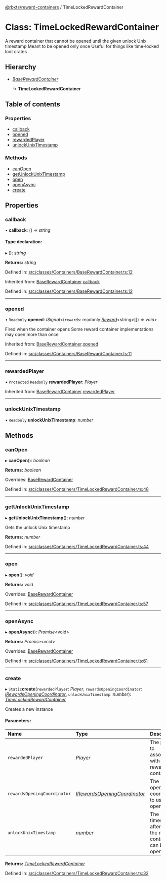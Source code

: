 [@rbxts/reward-containers](../README.md) / TimeLockedRewardContainer

# Class: TimeLockedRewardContainer

A reward container that cannot be opened until the given unlock Unix timestamp
Meant to be opened only once
Useful for things like time-locked loot crates

## Hierarchy

* [*BaseRewardContainer*](baserewardcontainer.md)

  ↳ **TimeLockedRewardContainer**

## Table of contents

### Properties

- [callback](timelockedrewardcontainer.md#callback)
- [opened](timelockedrewardcontainer.md#opened)
- [rewardedPlayer](timelockedrewardcontainer.md#rewardedplayer)
- [unlockUnixTimestamp](timelockedrewardcontainer.md#unlockunixtimestamp)

### Methods

- [canOpen](timelockedrewardcontainer.md#canopen)
- [getUnlockUnixTimestamp](timelockedrewardcontainer.md#getunlockunixtimestamp)
- [open](timelockedrewardcontainer.md#open)
- [openAsync](timelockedrewardcontainer.md#openasync)
- [create](timelockedrewardcontainer.md#create)

## Properties

### callback

• **callback**: () => *string*

#### Type declaration:

▸ (): *string*

**Returns:** *string*

Defined in: [src/classes/Containers/BaseRewardContainer.ts:12](https://github.com/Bytebit-Org/roblox-RewardContainers/blob/7501d5d/src/classes/Containers/BaseRewardContainer.ts#L12)

Inherited from: [BaseRewardContainer](baserewardcontainer.md).[callback](baserewardcontainer.md#callback)

Defined in: [src/classes/Containers/BaseRewardContainer.ts:12](https://github.com/Bytebit-Org/roblox-RewardContainers/blob/7501d5d/src/classes/Containers/BaseRewardContainer.ts#L12)

___

### opened

• `Readonly` **opened**: *ISignal*<(`rewards`: readonly [*Reward*](../README.md#reward)<string\>[]) => *void*\>

Fired when the container opens
Some reward container implementations may open more than once

Inherited from: [BaseRewardContainer](baserewardcontainer.md).[opened](baserewardcontainer.md#opened)

Defined in: [src/classes/Containers/BaseRewardContainer.ts:11](https://github.com/Bytebit-Org/roblox-RewardContainers/blob/7501d5d/src/classes/Containers/BaseRewardContainer.ts#L11)

___

### rewardedPlayer

• `Protected` `Readonly` **rewardedPlayer**: *Player*

Inherited from: [BaseRewardContainer](baserewardcontainer.md).[rewardedPlayer](baserewardcontainer.md#rewardedplayer)

___

### unlockUnixTimestamp

• `Readonly` **unlockUnixTimestamp**: *number*

## Methods

### canOpen

▸ **canOpen**(): *boolean*

**Returns:** *boolean*

Overrides: [BaseRewardContainer](baserewardcontainer.md)

Defined in: [src/classes/Containers/TimeLockedRewardContainer.ts:48](https://github.com/Bytebit-Org/roblox-RewardContainers/blob/7501d5d/src/classes/Containers/TimeLockedRewardContainer.ts#L48)

___

### getUnlockUnixTimestamp

▸ **getUnlockUnixTimestamp**(): *number*

Gets the unlock Unix timestamp

**Returns:** *number*

Defined in: [src/classes/Containers/TimeLockedRewardContainer.ts:44](https://github.com/Bytebit-Org/roblox-RewardContainers/blob/7501d5d/src/classes/Containers/TimeLockedRewardContainer.ts#L44)

___

### open

▸ **open**(): *void*

**Returns:** *void*

Overrides: [BaseRewardContainer](baserewardcontainer.md)

Defined in: [src/classes/Containers/TimeLockedRewardContainer.ts:57](https://github.com/Bytebit-Org/roblox-RewardContainers/blob/7501d5d/src/classes/Containers/TimeLockedRewardContainer.ts#L57)

___

### openAsync

▸ **openAsync**(): *Promise*<void\>

**Returns:** *Promise*<void\>

Overrides: [BaseRewardContainer](baserewardcontainer.md)

Defined in: [src/classes/Containers/TimeLockedRewardContainer.ts:61](https://github.com/Bytebit-Org/roblox-RewardContainers/blob/7501d5d/src/classes/Containers/TimeLockedRewardContainer.ts#L61)

___

### create

▸ `Static`**create**(`rewardedPlayer`: *Player*, `rewardsOpeningCoordinator`: [*IRewardsOpeningCoordinator*](../interfaces/irewardsopeningcoordinator.md), `unlockUnixTimestamp`: *number*): [*TimeLockedRewardContainer*](timelockedrewardcontainer.md)

Creates a new instance

#### Parameters:

Name | Type | Description |
:------ | :------ | :------ |
`rewardedPlayer` | *Player* | The player to associate with the reward container   |
`rewardsOpeningCoordinator` | [*IRewardsOpeningCoordinator*](../interfaces/irewardsopeningcoordinator.md) | The opening coordinator to use upon opening   |
`unlockUnixTimestamp` | *number* | The timestamp after which the reward container can be opened    |

**Returns:** [*TimeLockedRewardContainer*](timelockedrewardcontainer.md)

Defined in: [src/classes/Containers/TimeLockedRewardContainer.ts:32](https://github.com/Bytebit-Org/roblox-RewardContainers/blob/7501d5d/src/classes/Containers/TimeLockedRewardContainer.ts#L32)
